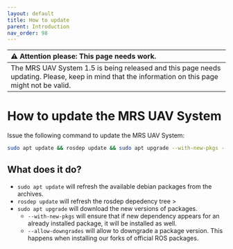 ```yaml
---
layout: default
title: How to update
parent: Introduction
nav_order: 98
---
```


| :warning: **Attention please: This page needs work.**                                                                                             |
| :---                                                                                                                                              |
| The MRS UAV System 1.5 is being released and this page needs updating. Please, keep in mind that the information on this page might not be valid. |

# How to update the MRS UAV System

Issue the following command to update the MRS UAV System:
```bash
sudo apt update && rosdep update && sudo apt upgrade --with-new-pkgs --allow-downgrades
```

## What does it do?

* `sudo apt update` will refresh the available debian packages from the archives.
* `rosdep update` will refresh the rosdep depedency tree >
* `sudo apt upgrade` will download the new versions of packages.
  * `--with-new-pkgs` will ensure that if new dependency appears for an already installed package, it will be installed as well.
  * `--allow-downgrades` will allow to downgrade a package version. This happens when installing our forks of official ROS packages.
